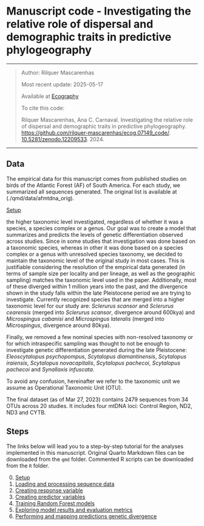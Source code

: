 # Manuscript code - Investigating the relative role of dispersal and demographic traits in predictive phylogeography

------------------------------------------------------------------------

> Author: Rilquer Mascarenhas
> 
> Most recent update: 2025-05-17
>
> Available at [Ecography](https://doi.org/10.1111/ecog.07149)
> 
> To cite this code:
> 
> Rilquer Mascarenhas, Ana C. Carnaval. Investigating the relative role of dispersal and demographic traits in predictive phylogeography. https://github.com/rilquer-mascarenhas/ecog.07149_code/. [10.5281/zenodo.12209533](https://doi.org/10.5281/zenodo.12209533). 2024.

------------------------------------------------------------------------

## Data

The empirical data for this manuscript comes from published studies on birds of the Atlantic Forest (AF) of South America. For each study, we summarized all sequences generated. The original list is available at (./qmd/data/afmtdna_orig).

[Setup](./qmd/0_setup.qmd)


the higher taxonomic level investigated, regardless of whether it was a species, a species complex or a genus. Our goal was to create a model that summarizes and predicts the levels of genetic differentiation observed across studies. Since in some studies that investigation was done based on a taxonomic species, whereas in other it was done based on a species complex or a genus with unresolved species taxonomy, we decided to maintain the taxonomic level of the original study in most cases. This is justifiable considering the resolution of the empirical data generated (in terms of sample size per locality and per lineage, as well as the geographic sampling) matches the taxonomic level used in the paper. Additionally, most of these diverged within 1 million years into the past, and the divergence shown in the study falls within the late Pleistocene period we are trying to investigate. Currently recognized species that are merged into a higher taxonomic level for our study are: *Sclerurus scansor* and *Sclerurus cearensis* (merged into *Sclerurus scansor*, divergence around 600kya) and *Microspingus cabanisi* and *Microspingus lateralis* (merged into *Microspingus*, divergence around 80kya).

Finally, we removed a few nominal species with non-resolved taxonomy or for which intraspecific sampling was thought to not be enough to investigate genetic differentiation generated during the late Pleistocene: *Eleoscytalopus psychopompus*, *Scytalopus diamantinensis*, *Scytalopus iraiensis*, *Scytalopus novacapitalis*, *Scytalopus pachecoi*, *Scytalopus pachecoi* and *Synallaxis infuscata*.

To avoid any confusion, hereinafter we refer to the taxonomic unit we assume as Operational Taxonomic Unit (OTU).

The final dataset (as of Mar 27, 2023) contains 2479 sequences from 34 OTUs across 20 studies. It includes four mtDNA loci: Control Region, ND2, ND3 and CYTB.

## Steps

The links below will lead you to a step-by-step tutorial for the analyses implemented in this manuscript. Original Quarto Markdown files can be downloaded from the `qmd` folder. Commented R scripts can be downloaded from the `R` folder.

0.  [Setup](./qmd/0_setup.qmd)
1.  [Loading and processing sequence data](./qmd/1_loading.qmd)
2.  [Creating response variable](./qmd/2_response.qmd)
3.  [Creating predictor variables](./qmd/3_predictors.qmd)
4.  [Training Random Forest models](./qmd/4_training.qmd)
5.  [Exploring model results and evaluation metrics](./qmd/5_results.qmd)
6.  [Performing and mapping predictions genetic divergence](./qmd/6_predictions.qmd)
